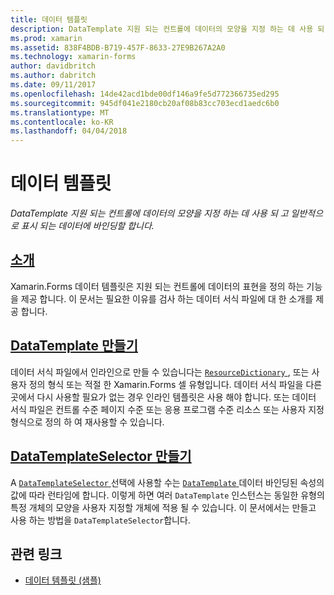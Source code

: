 ```yaml
---
title: 데이터 템플릿
description: DataTemplate 지원 되는 컨트롤에 데이터의 모양을 지정 하는 데 사용 되 고 일반적으로 표시 되는 데이터에 바인딩할 합니다.
ms.prod: xamarin
ms.assetid: 838F4BDB-B719-457F-8633-27E9B267A2A0
ms.technology: xamarin-forms
author: davidbritch
ms.author: dabritch
ms.date: 09/11/2017
ms.openlocfilehash: 14de42acd1bde00df146a9fe5d772366735ed295
ms.sourcegitcommit: 945df041e2180cb20af08b83cc703ecd1aedc6b0
ms.translationtype: MT
ms.contentlocale: ko-KR
ms.lasthandoff: 04/04/2018
---
```

# <a name="data-templates"></a>데이터 템플릿

_DataTemplate 지원 되는 컨트롤에 데이터의 모양을 지정 하는 데 사용 되 고 일반적으로 표시 되는 데이터에 바인딩할 합니다._

## <a name="introductionintroductionmd"></a>[소개](introduction.md)

Xamarin.Forms 데이터 템플릿은 지원 되는 컨트롤에 데이터의 표현을 정의 하는 기능을 제공 합니다. 이 문서는 필요한 이유를 검사 하는 데이터 서식 파일에 대 한 소개를 제공 합니다.

## <a name="creating-a-datatemplatecreatingmd"></a>[DataTemplate 만들기](creating.md)

데이터 서식 파일에서 인라인으로 만들 수 있습니다는 [ `ResourceDictionary` ](https://developer.xamarin.com/api/type/Xamarin.Forms.ResourceDictionary/), 또는 사용자 정의 형식 또는 적절 한 Xamarin.Forms 셀 유형입니다. 데이터 서식 파일을 다른 곳에서 다시 사용할 필요가 없는 경우 인라인 템플릿은 사용 해야 합니다. 또는 데이터 서식 파일은 컨트롤 수준 페이지 수준 또는 응용 프로그램 수준 리소스 또는 사용자 지정 형식으로 정의 하 여 재사용할 수 있습니다.

## <a name="creating-a-datatemplateselectorselectormd"></a>[DataTemplateSelector 만들기](selector.md)

A [ `DataTemplateSelector` ](https://developer.xamarin.com/api/type/Xamarin.Forms.DataTemplateSelector/) 선택에 사용할 수는 [ `DataTemplate` ](https://developer.xamarin.com/api/type/Xamarin.Forms.DataTemplate/) 데이터 바인딩된 속성의 값에 따라 런타임에 합니다. 이렇게 하면 여러 `DataTemplate` 인스턴스는 동일한 유형의 특정 개체의 모양을 사용자 지정할 개체에 적용 될 수 있습니다. 이 문서에서는 만들고 사용 하는 방법을 `DataTemplateSelector`합니다.


## <a name="related-links"></a>관련 링크

- [데이터 템플릿 (샘플)](https://developer.xamarin.com/samples/xamarin-forms/templates/datatemplates/)
